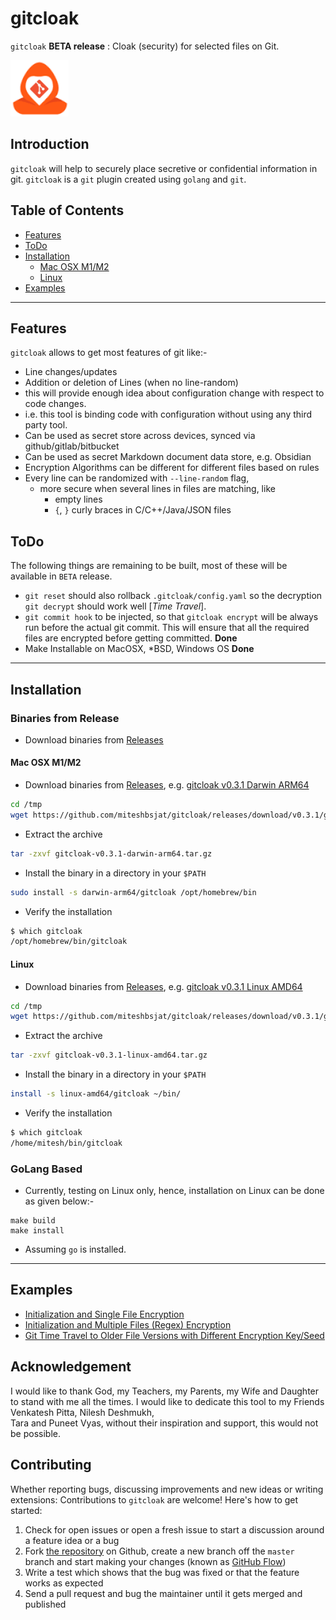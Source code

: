 # gitcloak

`gitcloak` **BETA release** : Cloak (security) for selected files on Git. 

![gitcloak](images/gitcloak0.png "gitcloak")

## Introduction

`gitcloak` will help to securely place secretive or confidential information in 
git. `gitcloak` is a `git` plugin created using `golang` and `git`.


## Table of Contents

- [Features](#features)
- [ToDo](#todo)
- [Installation](#installation)
  - [Mac OSX M1/M2](#mac-osx-m1m2)
  - [Linux](#linux)
- [Examples](#examples)

----

## Features

`gitcloak` allows to get most features of git like:-
* Line changes/updates
* Addition or deletion of Lines (when no line-random)
* this will provide enough idea about configuration change with respect to code changes.
* i.e. this tool is binding code with configuration without using any third party tool.
* Can be used as secret store across devices, synced via github/gitlab/bitbucket
* Can be used as secret Markdown document data store, e.g. Obsidian
* Encryption Algorithms can be different for different files based on rules
* Every line can be randomized with `--line-random` flag, 
  * more secure when several lines in files are matching, like
    * empty lines
    * `{`, `}` curly braces in C/C++/Java/JSON files


## ToDo

The following things are remaining to be built, most of these will be available in `BETA` release.
* `git reset` should also rollback `.gitcloak/config.yaml` so the decryption `git decrypt` should work well [*Time Travel*].
* `git commit hook` to be injected, so that `gitcloak encrypt` will be always run before the actual git commit. This will ensure that all the required files are encrypted before getting committed. **Done**
* Make Installable on MacOSX, *BSD, Windows OS **Done**

----

## Installation

### Binaries from Release
* Download binaries from [Releases](https://github.com/miteshbsjat/gitcloak/releases)

#### Mac OSX M1/M2
* Download binaries from [Releases](https://github.com/miteshbsjat/gitcloak/releases), e.g. [gitcloak v0.3.1 Darwin ARM64](https://github.com/miteshbsjat/gitcloak/releases/download/v0.3.1/gitcloak-v0.3.1-darwin-arm64.tar.gz)
```bash
cd /tmp
wget https://github.com/miteshbsjat/gitcloak/releases/download/v0.3.1/gitcloak-v0.3.1-darwin-arm64.tar.gz
```

* Extract the archive
```bash
tar -zxvf gitcloak-v0.3.1-darwin-arm64.tar.gz
```

* Install the binary in a directory in your `$PATH`
```bash
sudo install -s darwin-arm64/gitcloak /opt/homebrew/bin
```

* Verify the installation
```bash
$ which gitcloak
/opt/homebrew/bin/gitcloak
```


#### Linux
* Download binaries from [Releases](https://github.com/miteshbsjat/gitcloak/releases), e.g. [gitcloak v0.3.1 Linux AMD64](https://github.com/miteshbsjat/gitcloak/releases/download/v0.3.1/gitcloak-v0.3.1-linux-amd64.tar.gz)
```bash
cd /tmp
wget https://github.com/miteshbsjat/gitcloak/releases/download/v0.3.1/gitcloak-v0.3.1-linux-amd64.tar.gz
```

* Extract the archive
```bash
tar -zxvf gitcloak-v0.3.1-linux-amd64.tar.gz
```

* Install the binary in a directory in your `$PATH`
```bash
install -s linux-amd64/gitcloak ~/bin/
```

* Verify the installation
```bash
$ which gitcloak
/home/mitesh/bin/gitcloak
```


### GoLang Based
* Currently, testing on Linux only, hence, installation on Linux can be done as given below:-
```
make build
make install
```
* Assuming `go` is installed.

----

## Examples

* [Initialization and Single File Encryption](examples/single_file.md)
* [Initialization and Multiple Files (Regex) Encryption](examples/multi_files.md)
* [Git Time Travel to Older File Versions with Different Encryption Key/Seed](examples/git_reset_hard.md)

## Acknowledgement

I would like to thank God, my Teachers, my Parents, my Wife and Daughter 
to stand with me all the times.
I would like to dedicate this tool to my Friends Venkatesh Pitta, Nilesh Deshmukh,  
Tara and Puneet Vyas, without their inspiration and support, this would not be possible. 

## Contributing


Whether reporting bugs, discussing improvements and new ideas or writing
extensions: Contributions to `gitcloak` are welcome! Here\'s how to get
started:

1.  Check for open issues or open a fresh issue to start a discussion
    around a feature idea or a bug
2.  Fork [the repository](https://github.com/miteshbsjat/gitcloak/) on
    Github, create a new branch off the `master` branch and start making
    your changes (known as [GitHub
    Flow](https://guides.github.com/introduction/flow/index.html))
3.  Write a test which shows that the bug was fixed or that the feature
    works as expected
4.  Send a pull request and bug the maintainer until it gets merged and
    published
